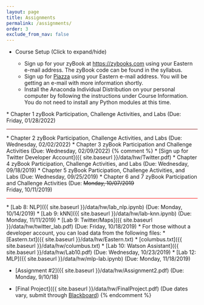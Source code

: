 ```yaml
---
layout: page
title: Assignments 
permalink: /assignments/
order: 3
exclude_from_nav: false 
---
```


* Course Setup <a data-toggle="collapse" data-target="#css">(Click to expand/hide)</a>
<div markdown="1" id = "css" class = "collapse" style = "margin:0px">
<ul><ul>
<li>Sign up for your zyBook at <a href = "https://zybooks.com">https://zybooks.com</a>  using your Eastern e-mail address. The zyBook code can be found in the syllabus.</li>
<li>Sign up for <a href = "https://piazza.com">Piazza</a> using your Eastern e-mail address. You will be getting an e-mail with more information shortly. </li>
<li>Install the Anaconda Individual Distribution on your personal computer by following the instructions under Course Information. You do not need to install any Python modules at this time.</li> 
</ul></ul>
</div> 
* Chapter 1 zyBook Participation, Challenge Activities, and Labs (Due: Friday, 01/28/2022)
<hr style = 'height:1px; background-color:maroon'>
* Chapter 2 zyBook Participation, Challenge Activities, and Labs (Due: Wednesday, 02/02/2022)
* Chapter 3 zyBook Participation and Challenge Activities (Due: Wednesday, 02/09/2022)
{% comment %}
* [Sign up for Twitter Developer Account]({{ site.baseurl }}/data/hw/Twitter.pdf)
* Chapter 4 zyBook Participation, Challenge Activities, and Labs (Due: Wednesday, 09/18/2019)
* Chapter 5 zyBook Participation, Challenge Activities, and Labs (Due: Wednesday, 09/25/2019)
* Chapter 6 and 7 zyBook Participation and Challenge Activities (Due: <del>Monday, 10/07/2019</del><br>Friday, 10/11/2019)
<hr style = "height:1px; background-color:red;">
* [Lab 8: NLP]({{ site.baseurl }}/data/hw/lab_nlp.ipynb) (Due: Monday, 10/14/2019)
* [Lab 9: kNN]({{ site.baseurl }}/data/hw/lab-knn.ipynb) (Due: Monday, 11/11/2019)
* [Lab 9: Twitter/Maps]({{ site.baseurl }}/data/hw/twitter_lab.pdf) (Due: Friday, 10/18/2019)
    * For those without a developer account, you can load data from the following files:
        * [Eastern.txt]({{ site.baseurl }}/data/hw/Eastern.txt)
        * [columbus.txt]({{ site.baseurl }}/data/hw/columbus.txt)
* [Lab 10: Watson Assistant]({{ site.baseurl }}/data/hw/Lab10.pdf) (Due: Wednesday, 10/23/2019)
* [Lab 12: MLP]({{ site.baseurl }}/data/hw/mlp-lab.ipynb) (Due: Monday, 11/18/2019)

* [Assignment #2]({{ site.baseurl }}/data/hw/Assignment2.pdf) (Due: Monday, 9/10/18)

* [Final Project]({{ site.baseurl }}/data/hw/FinalProject.pdf) (Due dates vary, submit through [Blackboard](http://easternct.blackboard.com))
{% endcomment %}

